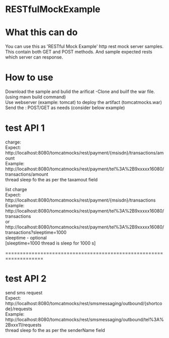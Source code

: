 # RESTfulMockExample

What this can do
============================
You can use this as 'RESTful Mock Example' http rest mock server samples.
This contain both GET and POST methods.
And sample expected rests which server can response.   

How to use
===========================
Download the sample and bulid the arificat -Clone and builf the war file. (using mavn build command) </br>
Use webserver (example: tomcat) to deploy the artifact (tomcatmocks.war) </br>
Send the : POST/GET as needs (consider below example) </br>

test API 1
===========================
charge:</br>
Expect: http://localhost:8080/tomcatmocks/rest/payment/{msisdn}/transactions/amount </br>
Example: </br>
http://localhost:8080/tomcatmocks/rest/payment/tel%3A%2B9xxxxx16080/transactions/amount </br>
thread sleep fo the as per the taxamout field </br>

list charge </br>
Expect: http://localhost:8080/tomcatmocks/rest/payment/{msisdn}/transactions </br>
Example: </br>
http://localhost:8080/tomcatmocks/rest/payment/tel%3A%2B9xxxxx16080/transactions </br>
or </br>
http://localhost:8080/tomcatmocks/rest/payment/tel%3A%2B9xxxxx16080/transactions?sleeptime=1000 </br>
sleeptime - optional </br>
[sleeptime=1000 thread is sleep for 1000 s] </br>

===================================================================

test API 2
=====================

send sms request </br>
Expect: http://localhost:8080/tomcatmocks/rest/smsmessaging/outbound/{shortcode}/requests </br>
Example: </br>
http://localhost:8080/tomcatmocks/rest/smsmessaging/outbound/tel%3A%2Bxxx11/requests </br>
thread sleep fo the as per the senderName field </br>

